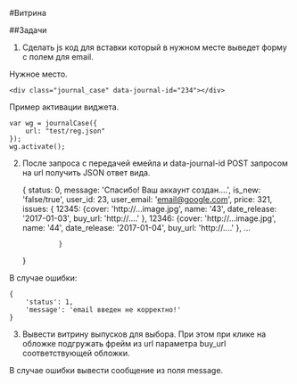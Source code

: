 #Витрина

##Задачи

1. Сделать js код для вставки который в нужном месте выведет форму с полем для email.

Нужное место. 

    <div class="journal_case" data-journal-id="234"></div>
    
Пример активации виджета.

    var wg = journalCase({
        url: "test/reg.json"
    });
    wg.activate();
    

2. После запроса с передачей емейла и data-journal-id POST запросом на url получить JSON ответ вида.

    
    {
        status: 0,
        message: 'Спасибо! Ваш аккаунт создан....',
        is_new: 'false/true',
        user_id: 23,
        user_email: 'email@google.com',
        price: 321,
        issues: {
                  12345: {cover: 'http://...image.jpg', name: '43', date_release: '2017-01-03', buy_url: 'http://....' },
                  12346: {cover: 'http://...image.jpg', name: '44', date_release: '2017-01-04', buy_url: 'http://....' },
                  ...
                     
                }
    }
    
В случае ошибки:

    {
        'status': 1, 
        'message': 'email введен не корректно!'
    }

3. Вывести витрину выпусков для выбора. При этом при клике на обложке подгружать фрейм из url параметра buy_url соответствующей обложки.

В случае ошибки вывести сообщение из поля message.
